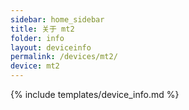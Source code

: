 ```yaml
---
sidebar: home_sidebar
title: 关于 mt2
folder: info
layout: deviceinfo
permalink: /devices/mt2/
device: mt2
---
```

{% include templates/device_info.md %}
